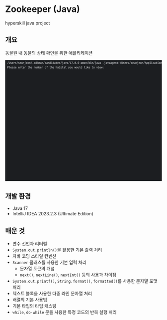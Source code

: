 # Zookeeper (Java)

hyperskill java project

## 개요

동물원 내 동물의 상태 확인을 위한 애플리케이션

![gif](./zookeeper.gif)

## 개발 환경

- Java 17
- IntelliJ IDEA 2023.2.3 (Ultimate Edition)

## 배운 것

- 변수 선언과 리터럴
- `System.out.println()`을 활용한 기본 출력 처리
- 자바 코딩 스타일 컨벤션
- `Scanner` 클래스를 사용한 기본 입력 처리
  - 문자열 토큰의 개념
  - `next()`, `nextLine()`, `nextInt()` 등의 사용과 차이점
- `System.out.printf()`, `String.format()`, `formatted()`를 사용한 문자열 포맷 처리
- 텍스트 블록을 사용한 다중 라인 문자열 처리
- 배열의 기본 사용법
- 기본 타입의 타입 캐스팅
- `while`, `do-while` 문을 사용한 특정 코드의 반복 실행 처리